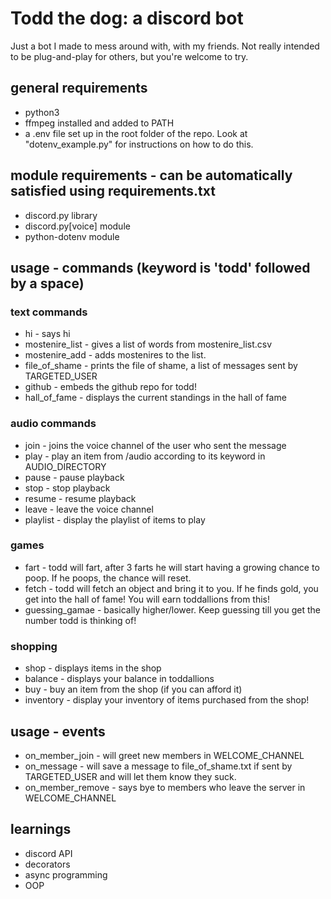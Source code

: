 # Todd the dog: a discord bot
Just a bot I made to mess around with, with my friends. Not really intended to be plug-and-play for others, but you're welcome to try.

## general requirements
- python3
- ffmpeg installed and added to PATH
- a .env file set up in the root folder of the repo. Look at "dotenv_example.py" for instructions on how to do this.

## module requirements - can be automatically satisfied using requirements.txt
- discord.py library 
- discord.py[voice] module
- python-dotenv module

## usage - commands (keyword is 'todd' followed by a space)
### text commands
- hi - says hi
- mostenire_list - gives a list of words from mostenire_list.csv
- mostenire_add - adds mostenires to the list.
- file_of_shame - prints the file of shame, a list of messages sent by TARGETED_USER
- github - embeds the github repo for todd!
- hall_of_fame - displays the current standings in the hall of fame

### audio commands
- join - joins the voice channel of the user who sent the message
- play - play an item from /audio according to its keyword in AUDIO_DIRECTORY
- pause - pause playback
- stop - stop playback
- resume - resume playback
- leave - leave the voice channel
- playlist - display the playlist of items to play

### games
 - fart - todd will fart, after 3 farts he will start having a growing chance to poop. If he poops, the chance will reset.
 - fetch - todd will fetch an object and bring it to you. If he finds gold, you get into the hall of fame! You will earn toddallions from this!
 - guessing_gamae - basically higher/lower. Keep guessing till you get the number todd is thinking of!

 ### shopping
 - shop - displays items in the shop
 - balance - displays your balance in toddallions
 - buy - buy an item from the shop (if you can afford it)
 - inventory - display your inventory of items purchased from the shop!

## usage - events
- on_member_join - will greet new members in WELCOME_CHANNEL
- on_message - will save a message to file_of_shame.txt if sent by TARGETED_USER and will let them know they suck.
- on_member_remove - says bye to members who leave the server in WELCOME_CHANNEL

## learnings
- discord API
- decorators
- async programming
- OOP